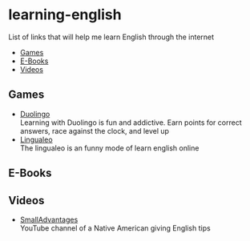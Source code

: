 # learning-english
List of links that will help me learn English through the internet

* [Games](#games)
* [E-Books](#e-books)
* [Videos](#videos)

## Games

* [Duolingo](https://www.duolingo.com/) <br/>
Learning with Duolingo is fun and addictive. Earn points for correct answers, race against the clock, and level up
* [Lingualeo](https://lingualeo.com/) <br />
The lingualeo is an funny mode of learn english online

## E-Books

## Videos

* [SmallAdvantages](https://www.youtube.com/channel/UCskEPRzGlsYHs_a5SJyCXag) <br/>
YouTube channel of a Native American giving English tips
